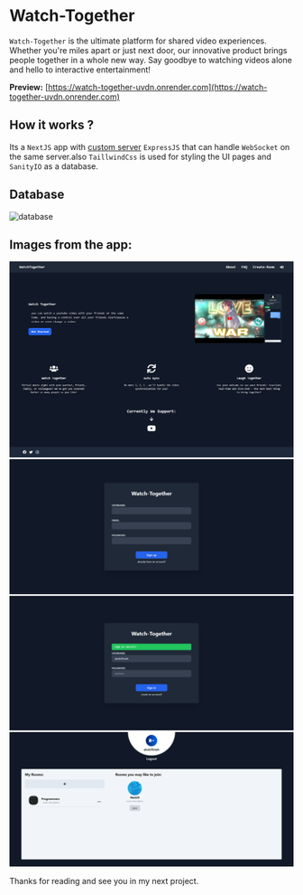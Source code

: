 # **Watch-Together**

`Watch-Together` is the ultimate platform for shared video experiences. Whether you're miles apart or just next door, our innovative product brings people together in a whole new way. Say goodbye to watching videos alone and hello to interactive entertainment!



**Preview:** [https://watch-together-uvdn.onrender.com](https://watch-together-uvdn.onrender.com)


## **How it works ?**


Its a `NextJS` app with [custom server](https://nextjs.org/docs/advanced-features/custom-server) `ExpressJS` that can handle `WebSocket` on the same server.also `TaillwindCss` is used for styling the UI pages and `SanityIO` as a database.

## **Database**

![database](https://raw.githubusercontent.com/abdelfetah18/WatchTogether/main/public/database.png)


## **Images from the app:**

![1](https://raw.githubusercontent.com/abdelfetah18/WatchTogether/main/public/1.png)
![2](https://raw.githubusercontent.com/abdelfetah18/WatchTogether/main/public/2.png)
![3](https://raw.githubusercontent.com/abdelfetah18/WatchTogether/main/public/3.png)
![4](https://raw.githubusercontent.com/abdelfetah18/WatchTogether/main/public/4.png)

Thanks for reading and see you in my next project.

